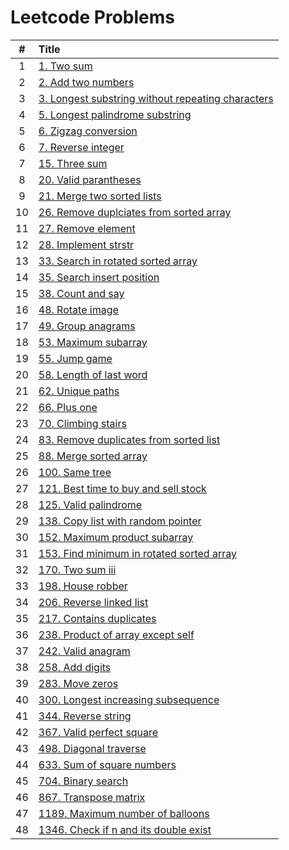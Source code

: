 # Leetcode Problems

  | # | Title |
  | :---: | :--- |
   1 | [1. Two sum](https://github.com/ashishdotme/code.ashish.me/blob/master/leetcode/001-two-sum.js) |
 2 | [2. Add two numbers](https://github.com/ashishdotme/code.ashish.me/blob/master/leetcode/002-add-two-numbers.js) |
 3 | [3. Longest substring without repeating characters](https://github.com/ashishdotme/code.ashish.me/blob/master/leetcode/003-longest-substring-without-repeating-characters.js) |
 4 | [5. Longest palindrome substring](https://github.com/ashishdotme/code.ashish.me/blob/master/leetcode/005-longest-palindrome-substring.js) |
 5 | [6. Zigzag conversion](https://github.com/ashishdotme/code.ashish.me/blob/master/leetcode/006-zigzag-conversion.js) |
 6 | [7. Reverse integer](https://github.com/ashishdotme/code.ashish.me/blob/master/leetcode/007-reverse-integer.js) |
 7 | [15. Three sum](https://github.com/ashishdotme/code.ashish.me/blob/master/leetcode/015-three-sum.js) |
 8 | [20. Valid parantheses](https://github.com/ashishdotme/code.ashish.me/blob/master/leetcode/020-valid-parantheses.js) |
 9 | [21. Merge two sorted lists](https://github.com/ashishdotme/code.ashish.me/blob/master/leetcode/021-merge-two-sorted-lists.js) |
 10 | [26. Remove duplciates from sorted array](https://github.com/ashishdotme/code.ashish.me/blob/master/leetcode/026-remove-duplciates-from-sorted-array.js) |
 11 | [27. Remove element](https://github.com/ashishdotme/code.ashish.me/blob/master/leetcode/027-remove-element.js) |
 12 | [28. Implement strstr](https://github.com/ashishdotme/code.ashish.me/blob/master/leetcode/028-implement-strstr.js) |
 13 | [33. Search in rotated sorted array](https://github.com/ashishdotme/code.ashish.me/blob/master/leetcode/033-search-in-rotated-sorted-array.js) |
 14 | [35. Search insert position](https://github.com/ashishdotme/code.ashish.me/blob/master/leetcode/035-search-insert-position.js) |
 15 | [38. Count and say](https://github.com/ashishdotme/code.ashish.me/blob/master/leetcode/038-count-and-say.js) |
 16 | [48. Rotate image](https://github.com/ashishdotme/code.ashish.me/blob/master/leetcode/048-rotate-image.js) |
 17 | [49. Group anagrams](https://github.com/ashishdotme/code.ashish.me/blob/master/leetcode/049-group-anagrams.js) |
 18 | [53. Maximum subarray](https://github.com/ashishdotme/code.ashish.me/blob/master/leetcode/053-maximum-subarray.js) |
 19 | [55. Jump game](https://github.com/ashishdotme/code.ashish.me/blob/master/leetcode/055-jump-game.js) |
 20 | [58. Length of last word](https://github.com/ashishdotme/code.ashish.me/blob/master/leetcode/058-length-of-last-word.js) |
 21 | [62. Unique paths](https://github.com/ashishdotme/code.ashish.me/blob/master/leetcode/062-unique-paths.js) |
 22 | [66. Plus one](https://github.com/ashishdotme/code.ashish.me/blob/master/leetcode/066-plus-one.js) |
 23 | [70. Climbing stairs](https://github.com/ashishdotme/code.ashish.me/blob/master/leetcode/070-climbing-stairs.js) |
 24 | [83. Remove duplicates from sorted list](https://github.com/ashishdotme/code.ashish.me/blob/master/leetcode/083-remove-duplicates-from-sorted-list.js) |
 25 | [88. Merge sorted array](https://github.com/ashishdotme/code.ashish.me/blob/master/leetcode/088-merge-sorted-array.js) |
 26 | [100. Same tree](https://github.com/ashishdotme/code.ashish.me/blob/master/leetcode/100-same-tree.js) |
 27 | [121. Best time to buy and sell stock](https://github.com/ashishdotme/code.ashish.me/blob/master/leetcode/121-best-time-to-buy-and-sell-stock.js) |
 28 | [125. Valid palindrome](https://github.com/ashishdotme/code.ashish.me/blob/master/leetcode/125-valid-palindrome.js) |
 29 | [138. Copy list with random pointer](https://github.com/ashishdotme/code.ashish.me/blob/master/leetcode/138-copy-list-with-random-pointer.js) |
 30 | [152. Maximum product subarray](https://github.com/ashishdotme/code.ashish.me/blob/master/leetcode/152-maximum-product-subarray.js) |
 31 | [153. Find minimum in rotated sorted array](https://github.com/ashishdotme/code.ashish.me/blob/master/leetcode/153-find-minimum-in-rotated-sorted-array.js) |
 32 | [170. Two sum iii](https://github.com/ashishdotme/code.ashish.me/blob/master/leetcode/170-two-sum-iii.js) |
 33 | [198. House robber](https://github.com/ashishdotme/code.ashish.me/blob/master/leetcode/198-house-robber.js) |
 34 | [206. Reverse linked list](https://github.com/ashishdotme/code.ashish.me/blob/master/leetcode/206-reverse-linked-list.js) |
 35 | [217. Contains duplicates](https://github.com/ashishdotme/code.ashish.me/blob/master/leetcode/217-contains-duplicates.js) |
 36 | [238. Product of array except self](https://github.com/ashishdotme/code.ashish.me/blob/master/leetcode/238-product-of-array-except-self.js) |
 37 | [242. Valid anagram](https://github.com/ashishdotme/code.ashish.me/blob/master/leetcode/242-valid-anagram.js) |
 38 | [258. Add digits](https://github.com/ashishdotme/code.ashish.me/blob/master/leetcode/258-add-digits.js) |
 39 | [283. Move zeros](https://github.com/ashishdotme/code.ashish.me/blob/master/leetcode/283-move-zeros.js) |
 40 | [300. Longest increasing subsequence](https://github.com/ashishdotme/code.ashish.me/blob/master/leetcode/300-longest-increasing-subsequence.js) |
 41 | [344. Reverse string](https://github.com/ashishdotme/code.ashish.me/blob/master/leetcode/344-reverse-string.js) |
 42 | [367. Valid perfect square](https://github.com/ashishdotme/code.ashish.me/blob/master/leetcode/367-valid-perfect-square.js) |
 43 | [498. Diagonal traverse](https://github.com/ashishdotme/code.ashish.me/blob/master/leetcode/498-diagonal-traverse.js) |
 44 | [633. Sum of square numbers](https://github.com/ashishdotme/code.ashish.me/blob/master/leetcode/633-sum-of-square-numbers.js) |
 45 | [704. Binary search](https://github.com/ashishdotme/code.ashish.me/blob/master/leetcode/704-binary-search.js) |
 46 | [867. Transpose matrix](https://github.com/ashishdotme/code.ashish.me/blob/master/leetcode/867-transpose-matrix.js) |
 47 | [1189. Maximum number of balloons](https://github.com/ashishdotme/code.ashish.me/blob/master/leetcode/1189-maximum-number-of-balloons.js) |
 48 | [1346. Check if n and its double exist](https://github.com/ashishdotme/code.ashish.me/blob/master/leetcode/1346-check-if-n-and-its-double-exist.js) |
